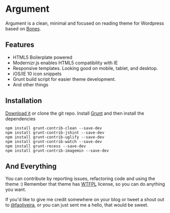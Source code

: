 Argument
========

Argument is a clean, minimal and focused on reading theme for Wordpress based on [Bones][1].

Features
--------
 - HTML5 Boilerplate powered
 - Modernizr.js enables HTML5 compatibility with IE
 - Responsive templates. Looking good on mobile, tablet, and desktop.
 - iOS/IE 10 icon snippets
 - Grunt build script for easier theme development.
 - And other things

Installation
------------
[Download it][2] or clone the git repo. Install [Grunt][3] and then install the dependencies

    npm install grunt-contrib-clean --save-dev
    npm install grunt-contrib-jshint --save-dev
    npm install grunt-contrib-uglify --save-dev
    npm install grunt-contrib-watch --save-dev
    npm install grunt-recess --save-dev
    npm install grunt-contrib-imagemin --save-dev
    

And Everything
--------------
You can contribute by reporting issues, refactoring code and using the theme :) Remember that theme has [WTFPL][4] license, so you can do anything you want.

If you'd like to give me credit somewhere on your blog or tweet a shout out to [@faoliveira][5], or you can just sent me a hello, that would be  sweet.

    
    


  [1]: https://github.com/eddiemachado/bones "A Lightweight Wordpress Development Theme"
  [2]: https://github.com/faoliveira/argument/zipball/master
  [3]: http://gruntjs.com/getting-started
  [4]: http://www.wtfpl.net/
  [5]: http://twitter.com/faoliveira/ "@faoliveira"
